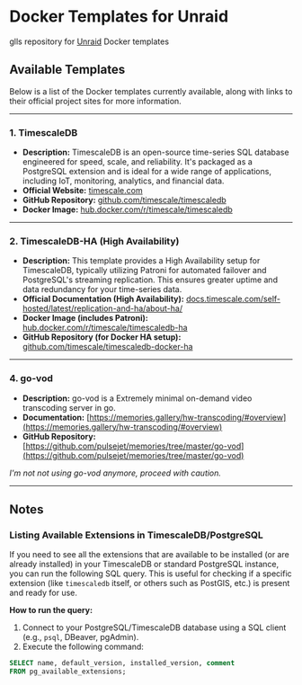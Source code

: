 # Docker Templates for Unraid

glls repository for [Unraid](https://unraid.net/) Docker templates

## Available Templates

Below is a list of the Docker templates currently available, along with links to their official project sites for more information.

---

### 1. TimescaleDB

- **Description:** TimescaleDB is an open-source time-series SQL database engineered for speed, scale, and reliability. It's packaged as a PostgreSQL extension and is ideal for a wide range of applications, including IoT, monitoring, analytics, and financial data.
- **Official Website:** [timescale.com](https://www.timescale.com/)
- **GitHub Repository:** [github.com/timescale/timescaledb](https://github.com/timescale/timescaledb)
- **Docker Image:** [hub.docker.com/r/timescale/timescaledb](https://hub.docker.com/r/timescale/timescaledb)

---

### 2. TimescaleDB-HA (High Availability)

- **Description:** This template provides a High Availability setup for TimescaleDB, typically utilizing Patroni for automated failover and PostgreSQL's streaming replication. This ensures greater uptime and data redundancy for your time-series data.
- **Official Documentation (High Availability):** [docs.timescale.com/self-hosted/latest/replication-and-ha/about-ha/](https://docs.timescale.com/self-hosted/latest/replication-and-ha/about-ha/)
- **Docker Image (includes Patroni):** [hub.docker.com/r/timescale/timescaledb-ha](https://hub.docker.com/r/timescale/timescaledb-ha)
- **GitHub Repository (for Docker HA setup):** [github.com/timescale/timescaledb-docker-ha](https://github.com/timescale/timescaledb-docker-ha)

---

### 4. go-vod

- **Description:** go-vod is a Extremely minimal on-demand video transcoding server in go.
- **Documentation:** [https://memories.gallery/hw-transcoding/#overview](https://memories.gallery/hw-transcoding/#overview)
- **GitHub Repository:** [https://github.com/pulsejet/memories/tree/master/go-vod](https://github.com/pulsejet/memories/tree/master/go-vod)

*I'm not not using go-vod anymore, proceed with caution.*

---

## Notes

### Listing Available Extensions in TimescaleDB/PostgreSQL

If you need to see all the extensions that are available to be installed (or are already installed) in your TimescaleDB or standard PostgreSQL instance, you can run the following SQL query. This is useful for checking if a specific extension (like `timescaledb` itself, or others such as PostGIS, etc.) is present and ready for use.

**How to run the query:**

1. Connect to your PostgreSQL/TimescaleDB database using a SQL client (e.g., `psql`, DBeaver, pgAdmin).
2. Execute the following command:

```sql
SELECT name, default_version, installed_version, comment
FROM pg_available_extensions;
```
